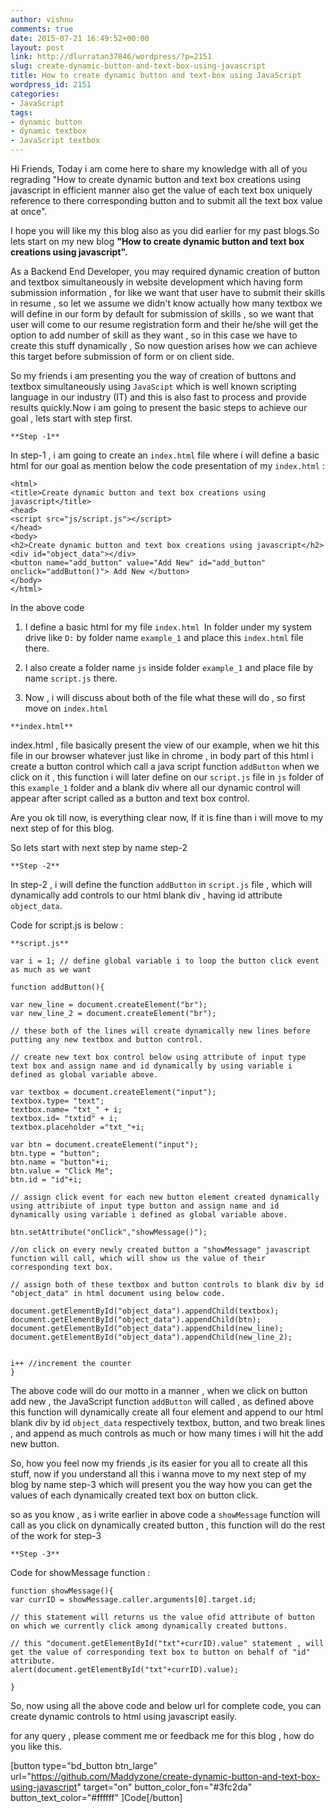 ```yaml
---
author: vishnu
comments: true
date: 2015-07-21 16:49:52+00:00
layout: post
link: http://dlurratan37846/wordpress/?p=2151
slug: create-dynamic-button-and-text-box-using-javascript
title: How to create dynamic button and text-box using JavaScript
wordpress_id: 2151
categories:
- JavaScript
tags:
- dynamic button
- dynamic textbox
- JavaScript textbox
---
```


Hi Friends, Today i am come here to share my knowledge with all of you regrading "How to create dynamic button and text box creations using javascript in efficient manner also get the value of each text box uniquely reference to there corresponding button and to submit all the text box value at once".

I hope you will like my this blog also as you did earlier for my past blogs.So lets start on my new blog **"How to create dynamic button and text box creations using javascript".**

As a Backend End Developer, you may required dynamic creation of button and textbox simultaneously in website development which having form submission information , for like we want that user have to submit their skills in resume , so let we assume we didn't know actually how many textbox we will define in our form by default for submission of skills , so we want that user will come to our resume registration form and their he/she will get the option to add number of skill as they want , so in this case we have to create this stuff dynamically , So now question arises how we can achieve this target before submission of form or on client side.

So my friends i am presenting you the way of creation of buttons and textbox simultaneously using `JavaScipt` which is well known scripting language in our industry (IT) and this is also fast to process and provide results quickly.Now i am going to present the basic steps to achieve our goal , lets start with step first.

`**Step -1**`

In step-1 , i am going to create an `index.html` file where i will define a basic html for our goal as mention below the code presentation of my `index.html` :

    
    <html>
    <title>Create dynamic button and text box creations using javascript</title>
    <head>
    <script src="js/script.js"></script>
    </head>
    <body>
    <h2>Create dynamic button and text box creations using javascript</h2>
    <div id="object_data"></div>
    <button name="add_button" value="Add New" id="add_button" onclick="addButton()"> Add New </button>
    </body>
    </html>
    
    




In the above code



	
  1. I define a basic html for my file `index.html `In folder under my system drive like `D:` by folder name `example_1` and place this `index.html` file there.

	
  2. I also create a folder name `js` inside folder `example_1` and place file by name `script.js` there.

	
  3. Now , i will discuss about both of the file what these will do , so first move on `index.html`


`**index.html**`

index.html , file basically present the view of our example, when we hit this file in our browser whatever just like in chrome , in body part of this html
i create a button control which call a java script function `addButton` when we click on it , this function i will later define on our `script.js` file in `js` folder of this `example_1` folder and a blank div where all our dynamic control will appear after script called as a button and text box control.

Are you ok till now, is everything clear now, If it is fine than i will move to my next step of for this blog.

So lets start with next step by name step-2

`**Step -2**`

In step-2 , i will define the function `addButton` in `script.js` file , which will dynamically add controls to our html blank div , having id attribute `object_data`.

Code for script.js is below :

`**script.js**`

    
    var i = 1; // define global variable i to loop the button click event as much as we want
    
    function addButton(){
    
    var new_line = document.createElement("br");
    var new_line_2 = document.createElement("br");
    
    // these both of the lines will create dynamically new lines before putting any new textbox and button control.
    
    // create new text box control below using attribute of input type text box and assign name and id dynamically by using variable i defined as global variable above.
    
    var textbox = document.createElement("input");
    textbox.type= "text";
    textbox.name= "txt_" + i;
    textbox.id= "txtid" + i;
    textbox.placeholder ="txt_"+i;
    
    var btn = document.createElement("input");
    btn.type = "button";
    btn.name = "button"+i;
    btn.value = "Click Me";
    btn.id = "id"+i;
    
    // assign click event for each new button element created dynamically using attribiute of input type button and assign name and id dynamically using variable i defined as global variable above.
    
    btn.setAttribute("onClick","showMessage()");
    
    //on click on every newly created button a "showMessage" javascript function will call, which will show us the value of their corresponding text box.
    
    // assign both of these textbox and button controls to blank div by id "object_data" in html document using below code.
    
    document.getElementById("object_data").appendChild(textbox);
    document.getElementById("object_data").appendChild(btn);
    document.getElementById("object_data").appendChild(new_line);
    document.getElementById("object_data").appendChild(new_line_2);
    
    
    i++ //increment the counter
    }
    
    


The above code will do our motto in a manner , when we click on button add new , the JavaScript function `addButton` will called , as defined above this function will dynamically create all four element and append to our html blank div by id `object_data` respectively textbox, button, and two break lines , and append as much controls as much or how many times i will hit the add new button.

So, how you feel now my friends ,is its easier for you all to create all this stuff, now if you understand all this i wanna move to my next step of my blog by name step-3 which will present you the way how you can get the values of each dynamically created text box on button click.

so as you know , as i write earlier in above code a `showMessage` function will call as you click on dynamically created button , this function will do the rest of the work for step-3

`**Step -3**`

Code for showMessage function :

    
    function showMessage(){
    var currID = showMessage.caller.arguments[0].target.id;
    
    // this statement will returns us the value ofid attribute of button on which we currently click among dynamically created buttons.
    
    // this "document.getElementById("txt"+currID).value" statement , will get the value of corresponding text box to button on behalf of "id" attribute.
    alert(document.getElementById("txt"+currID).value);
    
    } 
    


So, now using all the above code and below url for complete code, you can create dynamic controls to html using javascript easily.

for any query , please comment me or feedback me for this blog , how do you like this.

[button type="bd_button btn_large" url="https://github.com/Maddyzone/create-dynamic-button-and-text-box-using-javascript" target="on" button_color_fon="#3fc2da" button_text_color="#ffffff" ]Code[/button]
